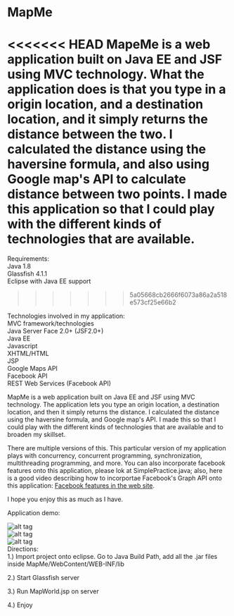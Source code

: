 # MapMe

<<<<<<< HEAD
MapeMe is a web application built on Java EE and JSF using MVC technology. What the application does is that you type in a origin location, and a destination location, and it simply returns the distance between the two. I calculated the distance using the haversine formula, and also using Google map's API to calculate distance between two points. I made this application so that I could play with the different kinds of technologies that are available. 
=======
Requirements:  
Java 1.8  
Glassfish 4.1.1  
Eclipse with Java EE support  
>>>>>>> 5a05668cb2666f6073a86a2a518e573cf25e66b2

Technologies involved in my application:  
MVC framework/technologies  
Java Server Face 2.0+ (JSF2.0+)  
Java EE  
Javascript  
XHTML/HTML  
JSP  
Google Maps API  
Facebook API  
REST Web Services (Facebook API)  



MapMe is a web application built on Java EE and JSF using MVC technology. The application lets you type an origin location, a destination location, and then it simply returns the distance. I calculated the distance using the haversine formula, and Google map's API. I made this so that I could play with the different kinds of technologies that are available and to broaden my skillset.  
  

There are multiple versions of this. This particular version of my application plays with concurrency, concurrent programming, synchronization, multithreading programming, and more. You can also incorporate facebook features onto this application, please lok at SimplePractice.java; also, here is a good video describing how to incorportae Facebook's Graph API onto this application: [Facebook features in the web site](https://www.youtube.com/watch?v=oxSKLgsSbsU).  

I hope you enjoy this as much as I have.  



Application demo:  

![alt tag](https://github.com/o3dwade/MapMe/blob/master/Picture1.png?raw=true)  
![alt tag](https://github.com/o3dwade/MapMe/blob/master/Picture2.png?raw=true)  
![alt tag](https://github.com/o3dwade/MapMe/blob/master/Picture3.png?raw=true)  
Directions:  
1.) Import project onto eclipse. Go to Java Build Path, add all the .jar files inside MapMe/WebContent/WEB-INF/lib  

2.) Start Glassfish server  

3.) Run MapWorld.jsp on server  

4.) Enjoy  
